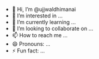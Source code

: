 - 👋 Hi, I’m @ujjwaldhimanai
- 👀 I’m interested in ...
- 🌱 I’m currently learning ...
- 💞️ I’m looking to collaborate on ...
- 📫 How to reach me ...
- 😄 Pronouns: ...
- ⚡ Fun fact: ...

<!---
ujjwaldhimanai/ujjwaldhimanai is a ✨ special ✨ repository because its `README.md` (this file) appears on your GitHub profile.
You can click the Preview link to take a look at your changes.
--->

